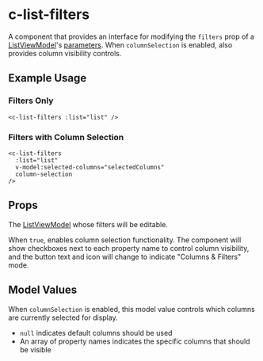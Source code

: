 # c-list-filters

<!-- MARKER:summary -->
    
A component that provides an interface for modifying the `filters` prop of a [ListViewModel](/stacks/vue/layers/viewmodels.md)'s [parameters](/modeling/model-components/data-sources.md#standard-parameters). When `columnSelection` is enabled, also provides column visibility controls.

<!-- MARKER:summary-end -->

## Example Usage

### Filters Only
``` vue-html
<c-list-filters :list="list" />
```

### Filters with Column Selection
``` vue-html
<c-list-filters 
  :list="list" 
  v-model:selected-columns="selectedColumns"
  column-selection
/>
```

## Props

<Prop def="list: ListViewModel" lang="ts" />

The [ListViewModel](/stacks/vue/layers/viewmodels.md) whose filters will be editable.

<Prop def="columnSelection?: boolean" lang="ts" />

When `true`, enables column selection functionality. The component will show checkboxes next to each property name to control column visibility, and the button text and icon will change to indicate "Columns & Filters" mode.

## Model Values

<Prop def="v-model:selectedColumns?: string[] | null" lang="ts" />

When `columnSelection` is enabled, this model value controls which columns are currently selected for display. 
- `null` indicates default columns should be used
- An array of property names indicates the specific columns that should be visible




